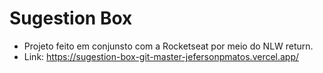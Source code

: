# Sugestion Box

- Projeto feito em conjunsto com a Rocketseat por meio do NLW return. 
- Link: https://sugestion-box-git-master-jefersonpmatos.vercel.app/
